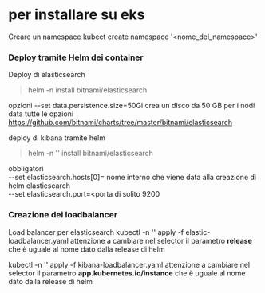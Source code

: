 # per installare su eks

Creare un namespace
kubect create namespace '<nome_del_namespace>'

### Deploy tramite Helm dei container

Deploy di elasticsearch 
> helm -n <namespace> install <nome del deploy> bitnami/elasticsearch 

opzioni 
    --set data.persistence.size=50Gi 
crea un disco da 50 GB per i nodi data
tutte le opzioni https://github.com/bitnami/charts/tree/master/bitnami/elasticsearch

deploy di kibana tramite helm
> helm -n '<namespace>' install <nome del deploy> bitnami/elasticsearch 

obbligatori     
    --set elasticsearch.hosts[0]=<hostname istanza> nome interno che viene data alla creazione di helm elasticsearch  
    --set elasticsearch.port=<porta di solito 9200 

### Creazione dei loadbalancer

Load balancer per elasticsearch
kubectl -n '<namespace>' apply -f elastic-loadbalancer.yaml
attenzione a cambiare nel selector il parametro **release** che è uguale al nome dato dalla release di helm

kubectl -n '<namespace>' apply -f kibana-loadbalancer.yaml
attenzione a cambiare nel selector il parametro **app.kubernetes.io/instance** che è uguale al nome dato dalla release di helm
